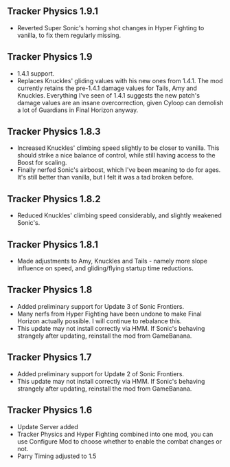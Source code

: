## Tracker Physics 1.9.1
- Reverted Super Sonic's homing shot changes in Hyper Fighting to vanilla, to fix them regularly missing.

## Tracker Physics 1.9
- 1.4.1 support.
- Replaces Knuckles' gliding values with his new ones from 1.4.1.
The mod currently retains the pre-1.4.1 damage values for Tails, Amy and Knuckles. Everything I've seen of 1.4.1 suggests the new patch's damage values are an insane overcorrection, given Cyloop can demolish a lot of Guardians in Final Horizon anyway. 

## Tracker Physics 1.8.3
- Increased Knuckles' climbing speed slightly to be closer to vanilla. This should strike a nice balance of control, while still having access to the Boost for scaling.
- Finally nerfed Sonic's airboost, which I've been meaning to do for ages. It's still better than vanilla, but I felt it was a tad broken before. 

## Tracker Physics 1.8.2
- Reduced Knuckles' climbing speed considerably, and slightly weakened Sonic's. 

## Tracker Physics 1.8.1
- Made adjustments to Amy, Knuckles and Tails - namely more slope influence on speed, and gliding/flying startup time reductions.

## Tracker Physics 1.8
- Added preliminary support for Update 3 of Sonic Frontiers. 
- Many nerfs from Hyper Fighting have been undone to make Final Horizon actually possible. I will continue to rebalance this. 
- This update may not install correctly via HMM. If Sonic's behaving strangely after updating, reinstall the mod from GameBanana.

## Tracker Physics 1.7
- Added preliminary support for Update 2 of Sonic Frontiers.
- This update may not install correctly via HMM. If Sonic's behaving strangely after updating, reinstall the mod from GameBanana.

## Tracker Physics 1.6
- Update Server added
- Tracker Physics and Hyper Fighting combined into one mod, you can use Configure Mod to choose whether to enable the combat changes or not.
- Parry Timing adjusted to 1.5
